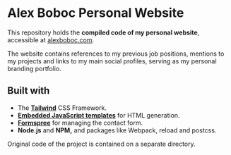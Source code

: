 # Alex Boboc Personal Website

This repository holds the **compiled code of my personal website**, accessible at [alexboboc.com](https://alexboboc.com).

The website contains references to my previous job positions, mentions to my projects and links to my main social profiles, serving as my personal branding portfolio.

## Built with

- The [**Tailwind**](https://tailwindcss.com/) CSS Framework.
- [**Embedded JavaScript templates**](http://ejs.co/) for HTML generation.
- **[Formspree](https://formspree.io/)** for managing the contact form.
- **Node.js** and **NPM,** and packages like Webpack, reload and postcss.

Original code of the project is contained on a separate directory.